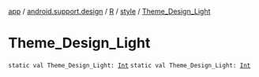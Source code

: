 [app](../../../index.md) / [android.support.design](../../index.md) / [R](../index.md) / [style](index.md) / [Theme_Design_Light](.)

# Theme_Design_Light

`static val Theme_Design_Light: `[`Int`](https://kotlinlang.org/api/latest/jvm/stdlib/kotlin/-int/index.html)
`static val Theme_Design_Light: `[`Int`](https://kotlinlang.org/api/latest/jvm/stdlib/kotlin/-int/index.html)
